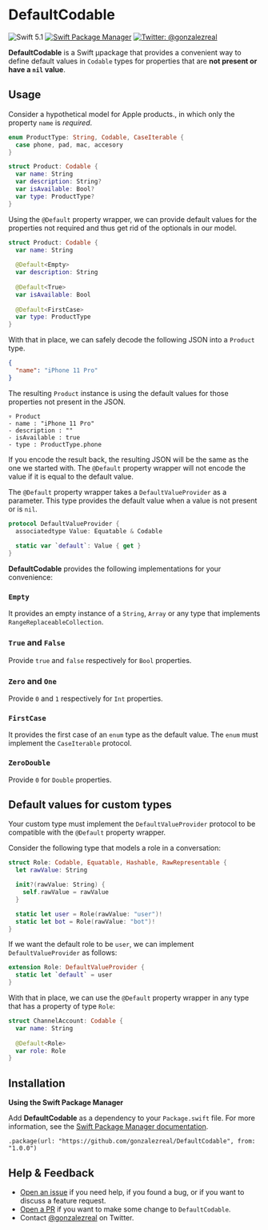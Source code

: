 # DefaultCodable
![Swift 5.1](https://img.shields.io/badge/Swift-5.1-orange.svg)
[![Swift Package Manager](https://img.shields.io/badge/spm-compatible-brightgreen.svg?style=flat)](https://swift.org/package-manager)
[![Twitter: @gonzalezreal](https://img.shields.io/badge/twitter-@gonzalezreal-blue.svg?style=flat)](https://twitter.com/gonzalezreal)

**DefaultCodable** is a Swift µpackage that provides a convenient way to define default values in `Codable` types for properties that are **not present or have a `nil` value**.

## Usage
Consider a hypothetical model for Apple products., in which only the property `name` is *required*.

```swift
enum ProductType: String, Codable, CaseIterable {
  case phone, pad, mac, accesory
}

struct Product: Codable {
  var name: String
  var description: String?
  var isAvailable: Bool?
  var type: ProductType?
}
```

Using the `@Default` property wrapper, we can provide default values for the properties not required and thus get rid of the optionals in our model.

```swift
struct Product: Codable {
  var name: String
  
  @Default<Empty>
  var description: String
  
  @Default<True>
  var isAvailable: Bool
  
  @Default<FirstCase>
  var type: ProductType
}
```

With that in place, we can safely decode the following JSON into a `Product` type.

```json
{
  "name": "iPhone 11 Pro"
}
```

The resulting `Product` instance is using the default values for those properties not present in the JSON.

```
▿ Product
- name : "iPhone 11 Pro"
- description : ""
- isAvailable : true
- type : ProductType.phone
```

If you encode the result back, the resulting JSON will be the same as the one we started with. The `@Default` property wrapper will not encode the value if it is equal to the default value.

The `@Default` property wrapper takes a `DefaultValueProvider` as a parameter. This type provides the default value when a value is not present or is `nil`.

```swift
protocol DefaultValueProvider {
  associatedtype Value: Equatable & Codable
  
  static var `default`: Value { get }
}
```

**DefaultCodable** provides the following implementations for your convenience:

### `Empty`
It provides an empty instance of a `String`, `Array` or any type that implements `RangeReplaceableCollection`.

### `True` and `False`
Provide `true` and `false` respectively for `Bool` properties.

### `Zero` and `One`
Provide `0` and `1` respectively for `Int` properties.

### `FirstCase`
It provides the first case of an `enum` type as the default value. The `enum` must implement the `CaseIterable` protocol.

### `ZeroDouble`
Provide `0` for `Double` properties.

## Default values for custom types
Your custom type must implement the `DefaultValueProvider` protocol to be compatible with the `@Default` property wrapper.

Consider the following type that models a role in a conversation:

```swift
struct Role: Codable, Equatable, Hashable, RawRepresentable {
  let rawValue: String

  init?(rawValue: String) {
    self.rawValue = rawValue
  }

  static let user = Role(rawValue: "user")!
  static let bot = Role(rawValue: "bot")!
}
```

If we want the default role to be `user`, we can implement `DefaultValueProvider` as follows:

```swift
extension Role: DefaultValueProvider {
  static let `default` = user
}
```

With that in place, we can use the `@Default` property wrapper in any type that has a property of type `Role`:

```swift
struct ChannelAccount: Codable {
  var name: String
  
  @Default<Role>
  var role: Role
}
```

## Installation
**Using the Swift Package Manager**

Add **DefaultCodable** as a dependency to your `Package.swift` file. For more information, see the [Swift Package Manager documentation](https://github.com/apple/swift-package-manager/tree/master/Documentation).

```
.package(url: "https://github.com/gonzalezreal/DefaultCodable", from: "1.0.0")
```

## Help & Feedback
- [Open an issue](https://github.com/gonzalezreal/DefaultCodable/issues/new) if you need help, if you found a bug, or if you want to discuss a feature request.
- [Open a PR](https://github.com/gonzalezreal/DefaultCodable/pull/new/master) if you want to make some change to `DefaultCodable`.
- Contact [@gonzalezreal](https://twitter.com/gonzalezreal) on Twitter.
